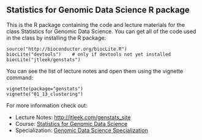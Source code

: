 ## Statistics for Genomic Data Science R package

This is the R package containing the code and lecture materials for the class Statistics for Genomic Data Science. You can get all of the code used in the class by installing the R package:

```{r}
source("http://bioconductor.org/biocLite.R")
biocLite("devtools")    # only if devtools not yet installed
biocLite("jtleek/genstats")
```

You can see the list of lecture notes and open them using the vignette command:

```{r}
vignette(package="genstats")
vignette("01_13_clustering")
```

For more information check out: 

* Lecture Notes: http://jtleek.com/genstats_site
* Course: [Statistics for Genomic Data Science]()
* Specialization: [Genomic Data Science Specialization](https://www.coursera.org/specialization/genomics/41)